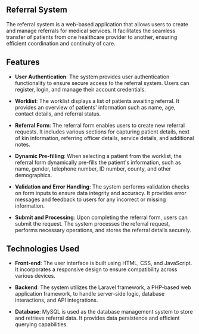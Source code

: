 ## Referral System
The referral system is a web-based application that allows users to create and manage referrals for medical services. It facilitates the seamless transfer of patients from one healthcare provider to another, ensuring efficient coordination and continuity of care.

## Features

-   **User Authentication**: The system provides user authentication functionality to ensure secure access to the referral system. Users can register, login, and manage their account credentials.
    
-   **Worklist**: The worklist displays a list of patients awaiting referral. It provides an overview of patients' information such as name, age, contact details, and referral status.
    
-   **Referral Form**: The referral form enables users to create new referral requests. It includes various sections for capturing patient details, next of kin information, referring officer details, service details, and additional notes.
    
-   **Dynamic Pre-filling**: When selecting a patient from the worklist, the referral form dynamically pre-fills the patient's information, such as name, gender, telephone number, ID number, county, and other demographics.
    
-   **Validation and Error Handling**: The system performs validation checks on form inputs to ensure data integrity and accuracy. It provides error messages and feedback to users for any incorrect or missing information.
    
-   **Submit and Processing**: Upon completing the referral form, users can submit the request. The system processes the referral request, performs necessary operations, and stores the referral details securely.
    
## Technologies Used
-   **Front-end**: The user interface is built using HTML, CSS, and JavaScript. It incorporates a responsive design to ensure compatibility across various devices.
    
-   **Backend**: The system utilizes the Laravel framework, a PHP-based web application framework, to handle server-side logic, database interactions, and API integrations.
    
-   **Database**: MySQL is used as the database management system to store and retrieve referral data. It provides data persistence and efficient querying capabilities.
